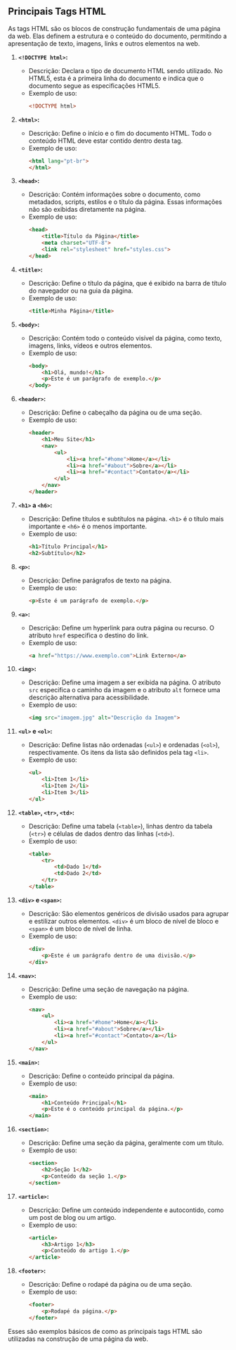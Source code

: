 ## Principais Tags HTML

As tags HTML são os blocos de construção fundamentais de uma página da web. Elas definem a estrutura e o conteúdo do documento, permitindo a apresentação de texto, imagens, links e outros elementos na web.

1. **`<!DOCTYPE html>`:**
   - Descrição: Declara o tipo de documento HTML sendo utilizado. No HTML5, esta é a primeira linha do documento e indica que o documento segue as especificações HTML5.
   - Exemplo de uso:
     ```html
     <!DOCTYPE html>
     ```

2. **`<html>`:**
   - Descrição: Define o início e o fim do documento HTML. Todo o conteúdo HTML deve estar contido dentro desta tag.
   - Exemplo de uso:
     ```html
     <html lang="pt-br">
     </html>
     ```

3. **`<head>`:**
   - Descrição: Contém informações sobre o documento, como metadados, scripts, estilos e o título da página. Essas informações não são exibidas diretamente na página.
   - Exemplo de uso:
     ```html
     <head>
         <title>Título da Página</title>
         <meta charset="UTF-8">
         <link rel="stylesheet" href="styles.css">
     </head>
     ```

4. **`<title>`:**
   - Descrição: Define o título da página, que é exibido na barra de título do navegador ou na guia da página.
   - Exemplo de uso:
     ```html
     <title>Minha Página</title>
     ```

5. **`<body>`:**
   - Descrição: Contém todo o conteúdo visível da página, como texto, imagens, links, vídeos e outros elementos.
   - Exemplo de uso:
     ```html
     <body>
         <h1>Olá, mundo!</h1>
         <p>Este é um parágrafo de exemplo.</p>
     </body>
     ```

6. **`<header>`:**
   - Descrição: Define o cabeçalho da página ou de uma seção.
   - Exemplo de uso:
     ```html
     <header>
         <h1>Meu Site</h1>
         <nav>
             <ul>
                 <li><a href="#home">Home</a></li>
                 <li><a href="#about">Sobre</a></li>
                 <li><a href="#contact">Contato</a></li>
             </ul>
         </nav>
     </header>
     ```

7. **`<h1>` a `<h6>`:**
   - Descrição: Define títulos e subtítulos na página. `<h1>` é o título mais importante e `<h6>` é o menos importante.
   - Exemplo de uso:
     ```html
     <h1>Título Principal</h1>
     <h2>Subtítulo</h2>
     ```

8. **`<p>`:**
   - Descrição: Define parágrafos de texto na página.
   - Exemplo de uso:
     ```html
     <p>Este é um parágrafo de exemplo.</p>
     ```

9. **`<a>`:**
   - Descrição: Define um hyperlink para outra página ou recurso. O atributo `href` especifica o destino do link.
   - Exemplo de uso:
     ```html
     <a href="https://www.exemplo.com">Link Externo</a>
     ```

10. **`<img>`:**
    - Descrição: Define uma imagem a ser exibida na página. O atributo `src` especifica o caminho da imagem e o atributo `alt` fornece uma descrição alternativa para acessibilidade.
    - Exemplo de uso:
      ```html
      <img src="imagem.jpg" alt="Descrição da Imagem">
      ```

11. **`<ul>` e `<ol>`:**
    - Descrição: Define listas não ordenadas (`<ul>`) e ordenadas (`<ol>`), respectivamente. Os itens da lista são definidos pela tag `<li>`.
    - Exemplo de uso:
      ```html
      <ul>
          <li>Item 1</li>
          <li>Item 2</li>
          <li>Item 3</li>
      </ul>
      ```

12. **`<table>`, `<tr>`, `<td>`:**
    - Descrição: Define uma tabela (`<table>`), linhas dentro da tabela (`<tr>`) e células de dados dentro das linhas (`<td>`).
    - Exemplo de uso:
      ```html
      <table>
          <tr>
              <td>Dado 1</td>
              <td>Dado 2</td>
          </tr>
      </table>
      ```

13. **`<div>` e `<span>`:**
    - Descrição: São elementos genéricos de divisão usados para agrupar e estilizar outros elementos. `<div>` é um bloco de nível de bloco e `<span>` é um bloco de nível de linha.
    - Exemplo de uso:
      ```html
      <div>
          <p>Este é um parágrafo dentro de uma divisão.</p>
      </div>
      ```

14. **`<nav>`:**
    - Descrição: Define uma seção de navegação na página.
    - Exemplo de uso:
      ```html
      <nav>
          <ul>
              <li><a href="#home">Home</a></li>
              <li><a href="#about">Sobre</a></li>
              <li><a href="#contact">Contato</a></li>
          </ul>
      </nav>
      ```

15. **`<main>`:**
    - Descrição: Define o conteúdo principal da página.
    - Exemplo de uso:
      ```html
      <main>
          <h1>Conteúdo Principal</h1>
          <p>Este é o conteúdo principal da página.</p>
      </main>
      ```

16. **`<section>`:**
    - Descrição: Define uma seção da página, geralmente com um título.
    - Exemplo de uso:
      ```html
      <section>
          <h2>Seção 1</h2>
          <p>Conteúdo da seção 1.</p>
      </section>
      ```

17. **`<article>`:**
    - Descrição: Define um conteúdo independente e autocontido, como um post de blog ou um artigo.
    - Exemplo de uso:
      ```html
      <article>
          <h3>Artigo 1</h3>
          <p>Conteúdo do artigo 1.</p>
      </article>
      ```

18. **`<footer>`:**
    - Descrição: Define o rodapé da página ou de uma seção.
    - Exemplo de uso:
      ```html
      <footer>
          <p>Rodapé da página.</p>
      </footer>
      ```

Esses são exemplos básicos de como as principais tags HTML são utilizadas na construção de uma página da web.

